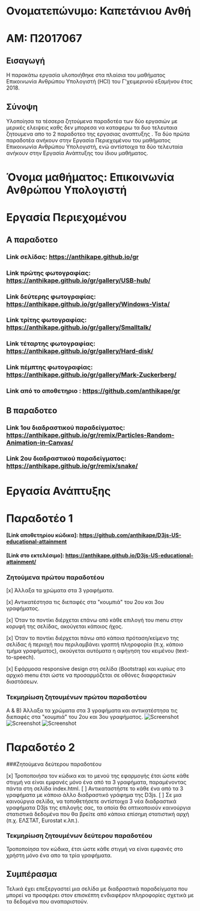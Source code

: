 # Ονοματεπώνυμο: Καπετάνιου Ανθή

# ΑΜ: Π2017067

## Εισαγωγή

Η παρακάτω εργασία υλοποιήθηκε στα πλαίσια του μαθήματος Επικοινωνία Ανθρώπου Υπολογιστή (HCI) του Γ'χειμερινού εξαμήνου έτος 2018.

## Σύνοψη

Υλοποίησα τα τέσσερα ζητούμενα παραδοτέα των δύο εργασιών με μερικές ελειψεις καθς δεν μπορεσα να καταφερω τα δυο τελευταια ζητουμενα απο το 2 παραδοτεο της εργασιας αναπτυξης . Τα δύο πρώτα παραδοτέα ανήκουν στην Εργασία Περιεχομένου του μαθήματος Επικοινωνία Ανθρώπου Υπολογιστή, ενώ αντίστοιχα τα δύο τελευταία ανήκουν στην Εργασία Ανάπτυξης του ίδιου μαθήματος. 


# Όνομα μαθήματος: Επικοινωνία Ανθρώπου Υπολογιστή

# Εργασία Περιεχομένου

## Α παραδοτεο

### Link σελίδας: https://anthikape.github.io/gr

### Link πρώτης φωτογραφίας: https://anthikape.github.io/gr/gallery/USB-hub/

### Link δεύτερης φωτογραφίας: https://anthikape.github.io/gr/gallery/Windows-Vista/

### Link τρίτης φωτογραφίας: https://anthikape.github.io/gr/gallery/Smalltalk/

### Link τέταρτης φωτογραφίας: https://anthikape.github.io/gr/gallery/Hard-disk/

### Link πέμπτης φωτογραφίας: https://anthikape.github.io/gr/gallery/Mark-Zuckerberg/

### Link από το  αποθετηριο : https://github.com/anthikape/gr

## Β παραδοτεο

### Link 1ου διαδραστικού παραδείγματος: https://anthikape.github.io/gr/remix/Particles-Random-Animation-in-Canvas/

### Link 2ου διαδραστικού παραδείγματος: https://anthikape.github.io/gr/remix/snake/


# Εργασία Ανάπτυξης 

# Παραδοτέο 1 

#### [Link αποθετηρίου κώδικα]: https://github.com/anthikape/D3js-US-educational-attainment
#### [Link στο εκτελέσιμο]: https://anthikape.github.io/D3js-US-educational-attainment/

###  Zητούμενα πρώτου παραδοτέου

[x] Άλλαξα τα χρώματα στα 3 γραφήματα.

[x] Αντικατέστησα τις διεπαφές στα "κουμπιά" του 2ου και 3ου γραφήματος.

[x] Όταν το ποντίκι διέρχεται επάνω από κάθε επιλογή του menu στην κορυφή της σελίδας, ακούγεται κάποιος ήχος.

[x] Όταν το ποντίκι διέρχεται πάνω από κάποια πρόταση/κείμενο της σελίδας ή περιοχή που περιλαμβάνει γραπτή πληροφορία (π.χ. κάποιο τμήμα     γραφήματος), ακούγεται αυτόματα η αφήγηση του κειμένου (text-to-speech).

[x] Εφάρμοσα responsive design στη σελίδα (Bootstrap) και κυρίως στο αρχικό menu έτσι ώστε να προσαρμόζεται σε οθόνες διαφορετικών διαστάσεων.

### Τεκμηρίωση ζητουμένων πρώτου παραδοτέου

Α & B) Άλλαξα τα χρώματα στα 3 γραφήματα και αντικατέστησα τις διεπαφές στα "κουμπιά" του 2ου και 3ου γραφήματος.
![Screenshot](image1.png)
![Screenshot](image2.png)
![Screenshot](image3.png)

# Παραδοτέο 2

###Ζητούμενα δεύτερου παραδοτέου

[x] Τροποποιήσα τον κώδικα και το μενού της εφαρμογής έτσι ώστε κάθε στιγμή να είναι εμφανές μόνο ένα από τα 3 γραφήματα, παραμένοντας πάντα στη σελίδα index.html.
[ ] Αντικαταστήστε το κάθε ένα από τα 3 γραφήματα με κάποιο άλλο διαδραστικό γράφημα της D3js.
[ ] Σε μια καινούργια σελίδα, να τοποθετήσετε αντίστοιχα 3 νέα διαδραστικά γραφήματα D3js της επιλογής σας, τα οποία θα οπτικοποιούν καινούργια στατιστικά δεδομένα που θα βρείτε από κάποια επίσημη στατιστική αρχή (π.χ. ΕΛΣΤΑΤ, Eurostat κ.λπ.).

### Τεκμηρίωση ζητουμένων δεύτερου παραδοτέου

Τροποποίησα τον κώδικα, έτσι ώστε κάθε στιγμή να είναι εμφανές στο χρήστη μόνο ένα απο τα τρία γραφήματα.

## Συμπέρασμα

Τελικά έχει επεξεργαστεί μια σελίδα με διαδραστικά παραδείγματα που μπορεί να προσφέρει στον επισκέπτη ενδιαφέρον πληροφορίες σχετικά με τα δεδομένα που αναπαριστούν. 


